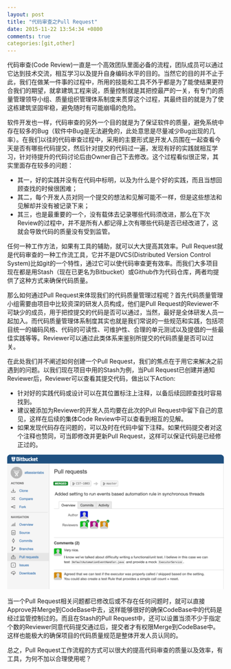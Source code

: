 ```yaml
---
layout: post
title: "代码审查之Pull Request"
date: 2015-11-22 13:54:34 +0800
comments: true
categories:[git,other] 
---
```


代码审查(Code Review)一直是一个高效团队里面必备的流程，团队成员可以通过它达到技术交流，相互学习以及提升自身编码水平的目的。当然它的目的并不止于此，我们在做某一件事的过程中，所用的技能和工具不外乎都是为了能使结果更符合我们的期望，就拿建筑工程来说，质量控制就是其把控最严的一关，有专门的质量管理领导小组、质量组织管理体系制度来贯穿这个过程，其最终目的就是为了使这栋建筑坚固牢稳，避免随时有可能崩塌的危险。
<!-- more -->
软件开发也一样，代码审查的另外一个目的就是为了保证软件的质量，避免系统中存在较多的Bug（软件中Bug是无法避免的，此处意思是尽量减少Bug出现的几率）。在我们以往的代码审查过程中，采用的主要形式是开发人员围在一起查看今天是否有哪些代码提交，然后针对提交的代码过一遍，发现有好的实践就相互学习，针对待提升的代码讨论后由Owner自己下去修改。这个过程看似很正常，其实里面存在较多的问题：
   
- 其一，好的实践并没有在代码中标明，以及为什么是个好的实践，而且当想回顾查找的时候很困难；  
- 其二，每个开发人员对同一个提交的想法和见解可能不一样，但是这些想法和见解却并没有被记录下来；    
- 其三，也是最重要的一个，没有载体去记录哪些代码须改进，那么在下次Review的过程中，并不是所有人都记得上次有哪些代码是否已经改进了，这就会导致代码的质量没有受到监管。

任何一种工作方法，如果有工具的辅助，就可以大大提高其效率。Pull Request就是代码审查的一种工作流工具，它并不是DVCS(Distributed Version Control System)比如git的一个特性，通过它可以使代码审查更有效率。而我们大多项目现在都是用Stash（现在已更名为Bitbucket）或Github作为代码仓库，两者均提供了这种方式来确保代码质量。

那么如何通过Pull Request来体现我们的代码质量管理过程呢？首先代码质量管理小组需要由项目中比较资深的研发人员构成，他们是Pull Request的Reviewer不可缺少的成员，用于把控提交的代码是否可以通过，当然，最好是全体研发人员一起加入。而代码质量管理体系制度其实也就是我们常说的一些规范和实践，包括项目统一的编码风格、代码的可读性、可维护性、合理的单元测试以及提倡的一些最佳实践等等。Reviewer可以通过此类体系来鉴别所提交的代码质量是否可以过关。

在此处我们并不阐述如何创建一个Pull Request，我们的焦点在于用它来解决之前遇到的问题。以我们现在项目中用的Stash为例，当Pull Request已创建并通知Reviewer后，Reviewer可以查看其提交代码，做出以下Action:

- 针对好的实践代码或设计可以在其位置标注上注释，以备后续回顾查找时容易找到。
- 建议被添加为Reviewer的开发人员均要在此次的Pull Request中留下自己的意见，这样在后续的集体Code Review中可以查看到相互的见解。
- 如果发现代码存在问题的，可以及时在代码中留下注释。如果代码提交者对这个注释也赞同，可当即修改并更新Pull Request，这样可以保证代码是已经修正过的。

![stash-pull-request.png](/assets/images/stash-pull-request.png)

当一个Pull Request相关问题都已修改后或不存在任何问题时，就可以直接Approve并Merge到CodeBase中去，这样能够很好的确保CodeBase中的代码是经过监管控制过的。而且在Stash的Pull Request中，还可以设置当须不少于指定个数的Reviewer同意代码提交通过后，提交者才有权限Merge到CodeBase中。这样也能极大的确保项目的代码质量规范是整体开发人员认同的。

总之，Pull Request工作流程的方式可以很大的提高代码审查的质量以及效率，有工具，为何不加以合理使用呢？




   


